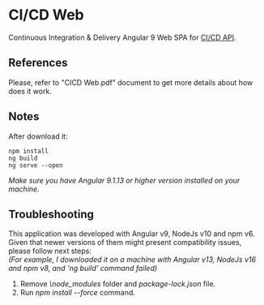 # CI/CD Web
Continuous Integration & Delivery Angular 9 Web SPA for [CI/CD API](https://github.com/rlrecalde/CICD_API).

## References
Please, refer to "CICD Web.pdf" document to get more details about how does it work.  

## Notes
After download it:
```
npm install
ng build
ng serve --open
```
*Make sure you have Angular 9.1.13 or higher version installed on your machine.*

## Troubleshooting
This application was developed with Angular v9, NodeJs v10 and npm v6.  
Given that newer versions of them might present compatibility issues, please follow next steps:  
*(For example, I downloaded it on a machine with Angular v13, NodeJs v16 and npm v8, and 'ng build' command failed)*  
1. Remove *\node_modules* folder and *package-lock.json* file.
2. Run *npm install --force* command.
